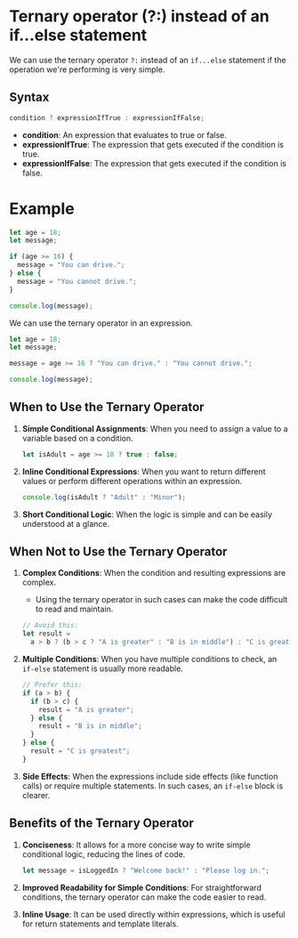 # Ternary operator (?:) instead of an if…else statement

We can use the ternary operator `?:` instead of an `if...else` statement if the operation we're performing is very simple.

## **Syntax**

```js
condition ? expressionIfTrue : expressionIfFalse;
```

- **condition**: An expression that evaluates to true or false.
- **expressionIfTrue**: The expression that gets executed if the condition is true.
- **expressionIfFalse**: The expression that gets executed if the condition is false.

# Example

```js
let age = 18;
let message;

if (age >= 16) {
  message = "You can drive.";
} else {
  message = "You cannot drive.";
}

console.log(message);
```

We can use the ternary operator in an expression.

```js
let age = 18;
let message;

message = age >= 16 ? "You can drive." : "You cannot drive.";

console.log(message);
```

## When to Use the Ternary Operator

1. **Simple Conditional Assignments**: When you need to assign a value to a variable based on a condition.

   ```javascript
   let isAdult = age >= 18 ? true : false;
   ```

2. **Inline Conditional Expressions**: When you want to return different values or perform different operations within an expression.

   ```javascript
   console.log(isAdult ? "Adult" : "Minor");
   ```

3. **Short Conditional Logic**: When the logic is simple and can be easily understood at a glance.

## When Not to Use the Ternary Operator

1. **Complex Conditions**: When the condition and resulting expressions are complex.

   - Using the ternary operator in such cases can make the code difficult to read and maintain.

   ```javascript
   // Avoid this:
   let result =
     a > b ? (b > c ? "A is greater" : "B is in middle") : "C is greatest";
   ```

2. **Multiple Conditions**: When you have multiple conditions to check, an `if-else` statement is usually more readable.

   ```javascript
   // Prefer this:
   if (a > b) {
     if (b > c) {
       result = "A is greater";
     } else {
       result = "B is in middle";
     }
   } else {
     result = "C is greatest";
   }
   ```

3. **Side Effects**: When the expressions include side effects (like function calls) or require multiple statements. In such cases, an `if-else` block is clearer.

## Benefits of the Ternary Operator

1. **Conciseness**: It allows for a more concise way to write simple conditional logic, reducing the lines of code.

   ```javascript
   let message = isLoggedIn ? "Welcome back!" : "Please log in.";
   ```

2. **Improved Readability for Simple Conditions**: For straightforward conditions, the ternary operator can make the code easier to read.

3. **Inline Usage**: It can be used directly within expressions, which is useful for return statements and template literals.
